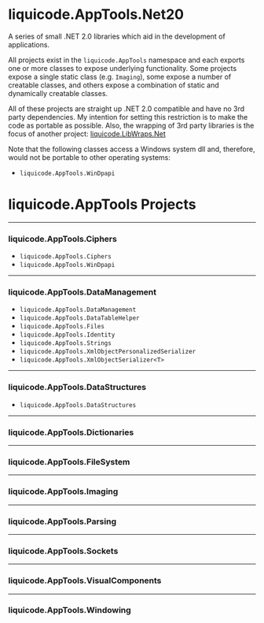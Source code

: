 

# liquicode.AppTools.Net20

A series of small .NET 2.0 libraries which aid in the development of
applications.

All projects exist in the `liquicode.AppTools` namespace and each exports one
or more classes to expose underlying functionality. Some projects expose a
single static class (e.g. `Imaging`), some expose a number of creatable
classes, and others expose a combination of static and dynamically creatable
classes. 

All of these projects are straight up .NET 2.0 compatible and have no 3rd
party dependencies.
My intention for setting this restriction is to make the code as portable as
possible.
Also, the wrapping of 3rd party libraries is the focus of another project:
[liquicode.LibWraps.Net](https://github.com/agbowlin/liquicode.LibWraps.Net)

Note that the following classes access a Windows system dll and, therefore,
would not be portable to other operating systems:

- `liquicode.AppTools.WinDpapi`


# liquicode.AppTools Projects

------------------------------------------

### liquicode.AppTools.Ciphers

- `liquicode.AppTools.Ciphers`
- `liquicode.AppTools.WinDpapi`

------------------------------------------

### liquicode.AppTools.DataManagement

- `liquicode.AppTools.DataManagement`
- `liquicode.AppTools.DataTableHelper`
- `liquicode.AppTools.Files`
- `liquicode.AppTools.Identity`
- `liquicode.AppTools.Strings`
- `liquicode.AppTools.XmlObjectPersonalizedSerializer`
- `liquicode.AppTools.XmlObjectSerializer<T>`

------------------------------------------

### liquicode.AppTools.DataStructures

- `liquicode.AppTools.DataStructures`

------------------------------------------

### liquicode.AppTools.Dictionaries

------------------------------------------

### liquicode.AppTools.FileSystem

------------------------------------------

### liquicode.AppTools.Imaging

------------------------------------------

### liquicode.AppTools.Parsing

------------------------------------------

### liquicode.AppTools.Sockets

------------------------------------------

### liquicode.AppTools.VisualComponents

------------------------------------------

### liquicode.AppTools.Windowing

